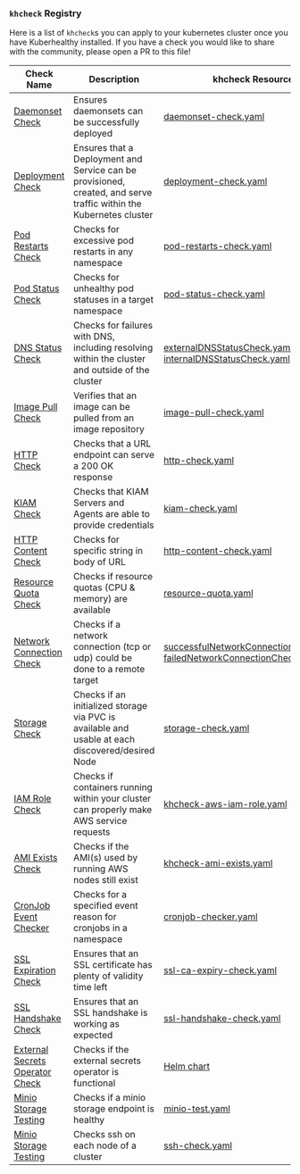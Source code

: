 ### `khcheck` Registry

Here is a list of `khcheck`s you can apply to your kubernetes cluster once you have Kuberhealthy installed.  If you have a check you would like to share with the community, please open a PR to this file!


| Check Name                                                                      | Description                                                                                                        | khcheck Resource                                                                                                                                                                                                      | Contributor          |
| ------------------------------------------------------------------------------- | ------------------------------------------------------------------------------------------------------------------ | --------------------------------------------------------------------------------------------------------------------------------------------------------------------------------------------------------------------- | -------------------- |
| [Daemonset Check](../cmd/daemonset-check/README.md)                             | Ensures daemonsets can be successfully deployed                                                                    | [daemonset-check.yaml](../cmd/daemonset-check/daemonset-check.yaml)                                                                                                                                                   | @integrii @joshulyne |
| [Deployment Check](../cmd/deployment-check/README.md)                           | Ensures that a Deployment and Service can be provisioned, created, and serve traffic within the Kubernetes cluster | [deployment-check.yaml](../cmd/deployment-check/deployment-check.yaml)                                                                                                                                                | @jonnydawg           |
| [Pod Restarts Check](../cmd/pod-restarts-check/README.md)                       | Checks for excessive pod restarts in any namespace                                                                 | [pod-restarts-check.yaml](../cmd/pod-restarts-check/pod-restarts-check.yaml)                                                                                                                                          | @integrii @joshulyne |
| [Pod Status Check](../cmd/pod-status-check/README.md)                           | Checks for unhealthy pod statuses in a target namespace                                                            | [pod-status-check.yaml](../cmd/pod-status-check/pod-status-check.yaml)                                                                                                                                                | @integrii @rukatm    |
| [DNS Status Check](../cmd/dns-resolution-check/README.md)                       | Checks for failures with DNS, including resolving within the cluster and outside of the cluster                    | [externalDNSStatusCheck.yaml](../cmd/dns-resolution-check/externalDNSStatusCheck.yaml) [internalDNSStatusCheck.yaml](../cmd/dns-resolution-check/internalDNSStatusCheck.yaml)                                         | @integrii @joshulyne |
| [Image Pull Check](../cmd/test-check#image-pull-check)                 | Verifies that an image can be pulled from an image repository                                                      | [image-pull-check.yaml](../cmd/test-check/image-pull-check.yaml)                                                                                                                                             | @zjhans              |
| [HTTP Check](../cmd/http-check/README.md)                                       | Checks that a URL endpoint can serve a 200 OK response                                                             | [http-check.yaml](../cmd/http-check/http-check.yaml)                                                                                                                                                                  | @jonnydawg           |
| [KIAM Check](../cmd/kiam-check/README.md)                                       | Checks that KIAM Servers and Agents are able to provide credentials                                                | [kiam-check.yaml](../cmd/kiam-check/kiam-check.yaml)                                                                                                                                                                  | @jonnydawg           |
| [HTTP Content Check](../cmd/http-content-check/README.md)                       | Checks for specific string in body of URL                                                                          | [http-content-check.yaml](../cmd/http-content-check/http-content-check.yaml)                                                                                                                                          | @jdowni000           |
| [Resource Quota Check](../cmd/resource-quota-check/README.md)                   | Checks if resource quotas (CPU & memory) are available                                                             | [resource-quota.yaml](../cmd/resource-quota-check/resource-quota.yaml)                                                                                                                                                | @jonnydawg           |
| [Network Connection Check](../cmd/network-connection-check/README.md)           | Checks if a network connection (tcp or udp) could be done to a remote target                                       | [successfulNetworkConnectionCheck.yaml](../cmd/network-connection-check/successfulNetworkConnectionCheck.yaml) [failedNetworkConnectionCheck.yaml](../cmd/network-connection-check/failedNetworkConnectionCheck.yaml) | @bavarianbidi        |
| [Storage Check](https://github.com/ChrisHirsch/kuberhealthy-storage-check)      | Checks if an initialized storage via PVC is available and usable at each discovered/desired Node                   | [storage-check.yaml](https://github.com/ChrisHirsch/kuberhealthy-storage-check/blob/master/deploy/storage-check.yaml)                                                                                                 | @chrishirsch         |
| [IAM Role Check](https://github.com/mmogylenko/kuberhealthy-aws-iam-role-check) | Checks if containers running within your cluster can properly make AWS service requests                            | [khcheck-aws-iam-role.yaml](https://github.com/mmogylenko/kuberhealthy-aws-iam-role-check/blob/master/example/khcheck-aws-iam-role.yaml)                                                                              | @mmogylenko          |
| [AMI Exists Check](https://github.com/mtougeron/kuberhealthy-ami-exists-check)  | Checks if the AMI(s) used by running AWS nodes still exist                                                         | [khcheck-ami-exists.yaml](https://github.com/mtougeron/kuberhealthy-ami-exists-check/tree/main/example)                                                                                                               | @mtougeron           |
| [CronJob Event Checker](../cmd/cronjob-checker/README.md)                       | Checks for a specified event reason for cronjobs in a namespace                                                    | [cronjob-checker.yaml](../cmd/cronjob-checker/cronjob-checker.yaml)                                                                                                                                                   | @jdowni000           |
| [SSL Expiration Check](../cmd/ssl-expiry-check/README.md)                       | Ensures that an SSL certificate has plenty of validity time left                                                   | [ssl-ca-expiry-check.yaml](../cmd/ssl-expiry-check/ssl-ca-expiry-check.yaml)                                                                                                                                          | @zjhans           |
| [SSL Handshake Check](../cmd/ssl-handshake-check/README.md)                       | Ensures that an SSL handshake is working as expected                                                             | [ssl-handshake-check.yaml](../cmd/ssl-handshake-check/ssl-handshake-check.yaml) | @zjhans |
| [External Secrets Operator Check](https://github.com/Nick-Triller/khcheck-external-secrets)                           | Checks if the external secrets operator is functional                        | [Helm chart](https://github.com/Nick-Triller/khcheck-external-secrets/tree/master/charts/khcheck-external-secrets)                                                                                                                                                   | @Nick-Triller          | 
| [Minio Storage Testing](https://github.com/kuberhealthy/minio-test)                     | Checks if a minio storage endpoint is healthy                       | [minio-test.yaml](https://github.com/kuberhealthy/minio-test/blob/main/minio-test.yaml)                                                                                                                                                   | @rjacks161          |
| [Minio Storage Testing](https://github.com/kuberhealthy/ssh-check)                     | Checks ssh on each node of a cluster                       | [ssh-check.yaml](https://github.com/kuberhealthy/ssh-check/blob/main/ssh-check.yaml)                                                                                                                                                   | @rjacks161          |

